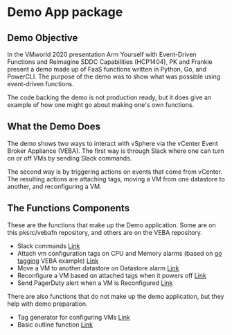 # Demo App package

## Demo Objective

In the VMworld 2020 presentation Arm Yourself with Event-Driven Functions and Reimagine SDDC Capabilities (HCP1404), PK and Frankie present a demo made up of FaaS functions written in Python, Go, and PowerCLI. The purpose of the demo was to show what was possible using event-driven functions.

The code backing the demo is not production ready, but it does give an example of how one might go about making one's own functions.

## What the Demo Does

The demo shows two ways to interact with vSphere via the vCenter Event Broker Appliance (VEBA). The first way is through Slack where one can turn on or off VMs by sending Slack commands.

The second way is by triggering actions on events that come from vCenter. The resulting actions are attaching tags, moving a VM from one datastore to another, and reconfiguring a VM.

## The Functions Components

These are the functions that make up the Demo application. Some are on this pksrc/vebafn repository, and others are on the VEBA repository.

* Slack commands [Link](https://github.com/pksrc/vebafn/tree/master/vmworld2020)
* Attach vm configuration tags on CPU and Memory alarms (based on [go tagging](https://github.com/vmware-samples/vcenter-event-broker-appliance/tree/development/examples/go/tagging) VEBA example) [Link](go-vm-config-tagger)
* Move a VM to another datastore on Datastore alarm [Link](go-vm-datastore-move)
* Reconfigure a VM based on attached tags when it powers off [Link](https://github.com/vmware-samples/vcenter-event-broker-appliance/tree/development/examples/go/vm-reconfig-via-tag)
* Send PagerDuty alert when a VM is Reconfigured [Link](https://github.com/vmware-samples/vcenter-event-broker-appliance/tree/development/examples/go/pagerduty-trigger)

There are also functions that do not make up the demo application, but they help with demo preparation.

* Tag generator for configuring VMs [Link](go-tag-generator)
* Basic outline function [Link](go-outline)
